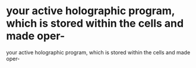 # your active holographic program, which is stored within the cells and made oper-

your active holographic program, which is stored within the cells and made oper-